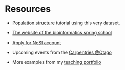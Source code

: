 # Resources

* [Population structure](https://github.com/ldutoit/bully_gbs/blob/master/populationstructure_tuto/populationstructure_tuto.md) tutorial using this very dataset.

* [The website of the bioinformatics spring school](https://otagocarpentries.github.io/bioinformatics-spring-school-2020/)

* [Apply for NeSI account](https://www.nesi.org.nz/)

* Upcoming events from the [Carpentries @Otago ](https://otagocarpentries.github.io/)


* More examples from my [teaching portfolio](https://ldutoit.github.io/teaching/)
